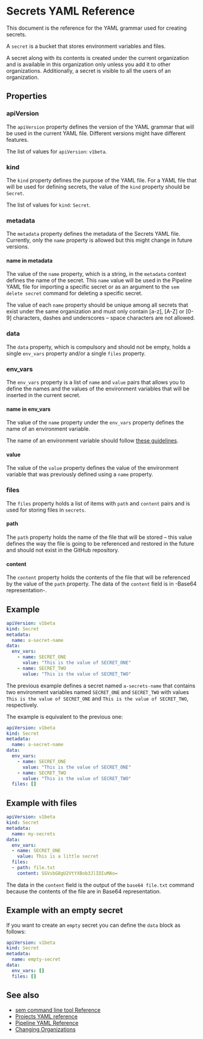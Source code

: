 # Secrets YAML Reference

This document is the reference for the YAML grammar used for creating secrets.

A `secret` is a bucket that stores environment variables and files.

A secret along with its contents is created under the current organization and
is available in this organization only unless you add it to other
organizations. Additionally, a secret is visible to all the users of an
organization.

## Properties

### apiVersion

The `apiVersion` property defines the version of the YAML grammar that will be
used in the current YAML file. Different versions might have different
features.

The list of values for `apiVersion`: `v1beta`.

### kind

The `kind` property defines the purpose of the YAML file. For a YAML file that
will be used for defining secrets, the value of the `kind` property should
be `Secret`.

The list of values for `kind`: `Secret`.

### metadata

The `metadata` property defines the metadata of the Secrets YAML file.
Currently, only the `name` property is allowed but this might change
in future versions.

#### name in metadata

The value of the `name` property, which is a string, in the `metadata` context
defines the name of the secret. This `name` value will be used in
the Pipeline YAML file for importing a specific secret or as an
argument to the `sem delete secret` command for deleting a specific secret.

The value of each `name` property should be unique among all secrets
that exist under the same organization and must only contain [a-z], [A-Z] or
[0-9] characters, dashes and underscores – space characters are not allowed.

### data

The `data` property, which is compulsory and should not be empty, holds a
single `env_vars` property and/or a single `files` property.

### env_vars

The `env_vars` property is a list of `name` and `value` pairs that allows you
to define the names and the values of the environment variables that will be
inserted in the current secret.

#### name in env_vars

The value of the `name` property under the `env_vars` property defines the
name of an environment variable.

The name of an environment variable should follow
[these guidelines](http://pubs.opengroup.org/onlinepubs/000095399/basedefs/xbd_chap08.html).

#### value

The value of the `value` property defines the value of the environment variable
that was previously defined using a `name` property.

### files

The `files` property holds a list of items with `path` and `content` pairs and
is used for storing files in `secrets`.

#### path

The `path` property holds the name of the file that will be stored – this
value defines the way the file is going to be referenced and restored in the
future and should not exist in the GitHub repository.

#### content

The `content` property holds the contents of the file that will be referenced
by the value of the `path` property. The data of the `content` field is in
-Base64 representation-.

## Example

``` yaml
apiVersion: v1beta
kind: Secret
metadata:
  name: a-secret-name
data:
  env_vars:
    - name: SECRET_ONE
      value: "This is the value of SECRET_ONE"
    - name: SECRET_TWO
      value: "This is the value of SECRET_TWO"
```

The previous example defines a secret named `a-secrets-name`
that contains two environment variables named `SECRET_ONE` and
`SECRET_TWO` with values `This is the value of SECRET_ONE` and
`This is the value of SECRET_TWO`, respectively.

The example is equivalent to the previous one:

``` yaml
apiVersion: v1beta
kind: Secret
metadata:
  name: a-secret-name
data:
  env_vars:
    - name: SECRET_ONE
      value: "This is the value of SECRET_ONE"
    - name: SECRET_TWO
      value: "This is the value of SECRET_TWO"
  files: []
```

## Example with files

``` yaml
apiVersion: v1beta
kind: Secret
metadata:
  name: my-secrets
data:
  env_vars:
  - name: SECRET_ONE
    value: This is a little secret
  files:
  - path: file.txt
    content: SGVsbG8gU2VtYXBob3JlIDIuMAo=
```

The data in the `content` field is the output of the `base64 file.txt` command
because the contents of the file are in Base64 representation.

## Example with an empty secret

If you want to create an `empty` secret you can define the `data` block as
follows:

``` yaml
apiVersion: v1beta
kind: Secret
metadata:
  name: empty-secret
data:
  env_vars: []
  files: []
```

## See also

- [sem command line tool Reference](https://docs.semaphoreci.com/article/53-sem-reference)
- [Projects YAML reference](https://docs.semaphoreci.com/article/52-projects-yaml-reference)
- [Pipeline YAML Reference](https://docs.semaphoreci.com/article/50-pipeline-yaml)
- [Changing Organizations](https://docs.semaphoreci.com/article/29-changing-organizations)
